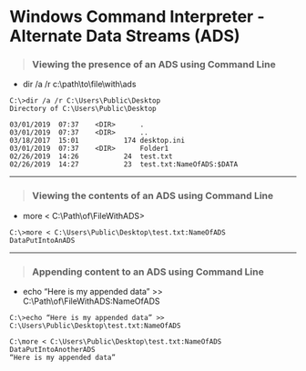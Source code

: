 # Windows Command Interpreter - Alternate Data Streams (ADS)

> ### **Viewing the presence of an ADS using Command Line**
- dir /a /r c:\path\to\file\with\ads

```
C:\>dir /a /r C:\Users\Public\Desktop
Directory of C:\Users\Public\Desktop

03/01/2019  07:37    <DIR>		.
03/01/2019  07:37    <DIR>		..
03/18/2017  15:01     		174	desktop.ini
03/01/2019  07:37	 <DIR>		Folder1
02/26/2019  14:26	        24	test.txt
02/26/2019  14:27           23	test.txt:NameOfADS:$DATA
```

---

> ### **Viewing the contents of an ADS using Command Line**
- more < C:\Path\of\FileWithADS>

```
C:\>more < C:\Users\Public\Desktop\test.txt:NameOfADS
DataPutIntoAnADS
```

---

> ### **Appending content to an ADS using Command Line**
- echo “Here is my appended data” >> C:\Path\of\FileWithADS:NameOfADS

```
C:\>echo “Here is my appended data” >> C:\Users\Public\Desktop\test.txt:NameOfADS

C:\more < C:\Users\Public\Desktop\test.txt:NameOfADS
DataPutIntoAnotherADS
“Here is my appended data”
```